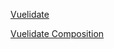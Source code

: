 [Vuelidate](https://vuelidate-next.netlify.app/)

[Vuelidate Composition](https://vuelidate-next.netlify.app/examples.html#composition-api)


